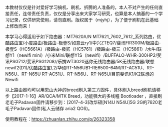
本教材仅仅是针对爱好学习搞机、刷机、折腾的人准备的，本人不对产生的任何直接责任，连带责任负责，仅仅是分享出来大家学习研究，也算是本人搞基的一个学习记录，仅供研究使用，请勿直刷。版权属于（mjyhj），为了便于刷机在此基础上修改而来！

本学习心得适用于如下路由器：MT7620A/N MT7621_7602_7612_系列路由，优酷路由宝/小度路由/极路由-极壹S/如意云ry1/中兴ZTEQ7/斐讯FIR300M/极路由-极壹S（HC5661A）/极路由-极贰（HC5761）/极路由-极三（HC5861）/水牛/联想Y1（newifi mini）/小米Mini/联想Y1S（newifi）/BUFFALO-WHR-300HP2/斐讯PSG712/斐讯PSG1208//乐携WT3020迷你无线路由器/5K无线路由器/联想newif2(D1)/优酷路由宝L2/华硕RT-N56UB1-RE6500-64M/RT-AC51U、RT-N56U、RT-N65U	RT-AC51U、RT-N56U、RT-N65U/目前斐讯K1/K2联想的Newifi

以上路由器均可以用恩山大神的breed刷入第三方固件，具体刷入breed刷机请移步【2017-1-16】AR/QCA/MTK Breed，功能强大的多线程 Bootloader ，直接刷老毛子Padavan固件请移步到：[2017-4-3]改华硕[N14U N54U]5G 2G的7620老毛子Padavan固件(私人云储存 aria2 QOS)。

使用教程在：https://zhuanlan.zhihu.com/p/26323358